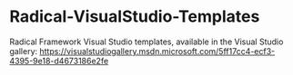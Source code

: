 Radical-VisualStudio-Templates
==============================

Radical Framework Visual Studio templates, available in the Visual Studio gallery: https://visualstudiogallery.msdn.microsoft.com/5ff17cc4-ecf3-4395-9e18-d4673186e2fe
